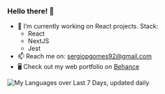 ### Hello there! 👋

- 🔭 I’m currently working on React projects. Stack:
  - React
  - NextJS
  - Jest
- 📫 Reach me on: sergiopgomes92@gmail.com
- 🖥 Check out my web portfolio on [Behance](https://www.behance.net/sergio-gomes)

![My Languages over Last 7 Days, updated daily](https://wakatime.com/share/embeddable/sergiogomes/5b51cb65-24da-4715-9496-9769944b07a0.svg)

<!--
**sergiogomes/sergiogomes** is a ✨ _special_ ✨ repository because its `README.md` (this file) appears on your GitHub profile.

Here are some ideas to get you started:

- 🔭 I’m currently working on ...
- 🌱 I’m currently learning ...
- 👯 I’m looking to collaborate on ...
- 🤔 I’m looking for help with ...
- 💬 Ask me about ...
- 📫 How to reach me: ...
- 😄 Pronouns: ...
- ⚡ Fun fact: ...
-->
